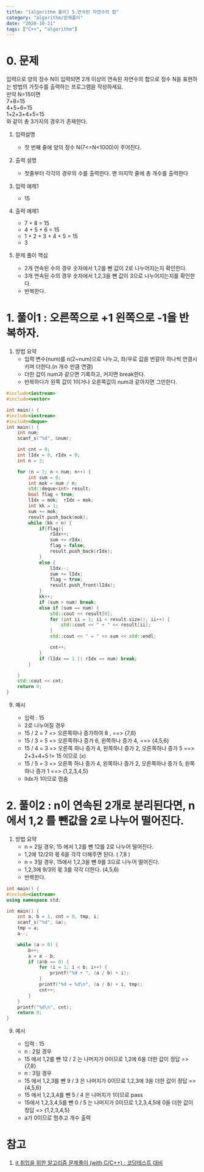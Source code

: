 ```yaml
---
title: "[algorithm 풀이] 5.연속된 자연수의 합"
category: "algorithm/문제풀이"
date: "2020-10-21"
tags: ["C++", "algorithm"]
---
```


# 0. 문제

입력으로 양의 정수 N이 입력되면 2개 이상의 연속된 자연수의 합으로 정수 N을 표현하는 방법의 가짓수를 출력하는 프로그램을 작성하세요.  
만약 N=15이면  
7+8=15  
4+5+6=15  
1+2+3+4+5=15  
와 같이 총 3가지의 경우가 존재한다.

1. 입력설명

   - 첫 번째 줄에 양의 정수 N(7<=N<1000)이 주어진다.

2. 출력 설명
   - 첫줄부터 각각의 경우의 수를 출력한다. 맨 마지막 줄에 총 개수를 출력한다
3. 입력 예제1
   - 15
4. 출력 예제1
   - 7 + 8 = 15
   - 4 + 5 + 6 = 15
   - 1 + 2 + 3 + 4 + 5 = 15
   - 3
5. 문제 풀이 핵심
   - 2개 연속된 수의 경우 숫자에서 1,2를 뺀 값이 2로 나누어지는지 확인한다.
   - 3개 연속된 수의 경우 숫자에서 1,2,3을 뺀 값이 3으로 나누어지는지를 확인한다.
   - 반복한다.

# 1. 풀이1 : 오른쪽으로 +1 왼쪽으로 -1을 반복하자.

1. 방법 요약
   - 입력 변수(num)를 n(2~num)으로 나누고, 좌/우로 값을 번갈아 하나씩 연결시키며 더한다.(n 개수 만큼 연결)
   - 더한 값이 num과 같으면 기록하고, 커지면 break한다.
   - 반복하다가 왼쪽 값이 1이거나 오른쪽값이 num과 같아지면 그만한다.

```cpp
#include<iostream>
#include<vector>

int main() {
#include<iostream>
#include<deque>
int main() {
	int num;
	scanf_s("%d", &num);

	int cnt = 0;
	int lIdx = 0, rIdx = 0;
	int n = 2;

	for (n = 2; n < num; n++) {
		int sum = 0;
		int mok = num / n;
		std::deque<int> result;
		bool flag = true;
		lIdx = mok;  rIdx = mok;
		int kk = 1;
		sum += mok;
		result.push_back(mok);
		while (kk < n) {
			if(flag){
				rIdx++;
				sum += rIdx;
				flag = false;
				result.push_back(rIdx);
			}
			else {
				lIdx--;
				sum += lIdx;
				flag = true;
				result.push_front(lIdx);
			}
			kk++;
			if (sum > num) break;
			else if (sum == num) {
				std::cout << result[0];
				for (int ii = 1; ii < result.size(); ii++) {
					std::cout << " + " << result[ii];
				}
				std::cout << " = " << sum << std::endl;

				cnt++;
			}
			if (lIdx == 1 || rIdx == num) break;
		}

	}
	std::cout << cnt;
	return 0;
}
```

9. 예시

   - 입력 : 15
   - 2로 나누어질 경우
   - 15 / 2 = 7 => 오른쪽하나 증가하여 8 , ==> {7,8}
   - 15 / 3 = 5 => 오른쪽하나 증가 6, 왼쪽하나 증가 4, ==> {4,5,6}
   - 15 / 4 = 3 => 오른쪽 하나 증가 4, 왼쪽하나 증가 2, 오른쪽하나 증가 5 ==> 2+3+4+5 != 15 이므로 (x)
   - 15 / 5 = 3 => 오른쪽 하나 증가 4, 왼쪽하나 증가 2, 오른쪽하나 증가 5, 왼쪽 하나 증가 1 ==> {1,2,3,4,5}
   - lIdx가 1이므로 멈춤

# 2. 풀이2 : n이 연속된 2개로 분리된다면, n에서 1,2 를 뺀값을 2로 나누어 떨어진다.

1. 방법 요약
   - n = 2일 경우, 15 에서 1,2를 뺀 12를 2로 나누어 떨어진다.
   - 1,2에 12/2의 몫 6을 각각 더해주면 된다. ( 7,8 )
   - n = 3일 경우, 15에서 1,2,3을 뺀 9를 3으로 나누어 떨어진다.
   - 1,2,3에 9/3의 몫 3를 각각 더한다. (4,5,6)
   - 반복한다.

```cpp
int main() {
#include<iostream>
using namespace std;

int main() {
	int a, b = 1, cnt = 0, tmp, i;
	scanf_s("%d", &a);
	tmp = a;
	a--;

	while (a > 0) {
		b++;
		a = a - b;
		if (a%b == 0) {
			for (i = 1; i < b; i++) {
				printf("%d + ", (a / b) + i);
			}
			printf("%d = %d\n", (a / b) + i, tmp);
			cnt++;
		}
	}
	printf("%d\n", cnt);
	return 0;
}
```

9. 예시

   - 입력 : 15
   - n : 2일 경우
   - 15 에서 1,2를 뺀 12 / 2 는 나머지가 0이므로 1,2에 6을 더한 값이 정답 => {7,8}
   - n : 3일 경우
   - 15 에서 1,2,3를 뺀 9 / 3 은 나머지가 0이므로 1,2,3에 3을 더한 값이 정답 => {4,5,6}
   - 15 에서 1,2,3,4를 뺀 5 / 4 은 나머지가 1이므로 pass
   - 15에서 1,2,3,4,5를 뺀 0 / 5 는 나머지가 0이므로 1,2,3,4,5에 0을 더한 값이 정답 => {1,2,3,4,5}
   - a가 0이므로 멈추고 개수 출력

# 참고

1. [it 취업을 위한 알고리즘 문제풀이 (with C/C++) : 코딩테스트 대비](https://www.inflearn.com/course/%EC%95%8C%EA%B3%A0%EB%A6%AC%EC%A6%98/)
